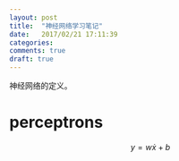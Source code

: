 ```yaml
---
layout: post
title:  "神经网络学习笔记"
date:   2017/02/21 17:11:39
categories:
comments: true
draft: true
---
```


神经网络的定义。

# perceptrons

$$
   y = w \dot x + b
$$
